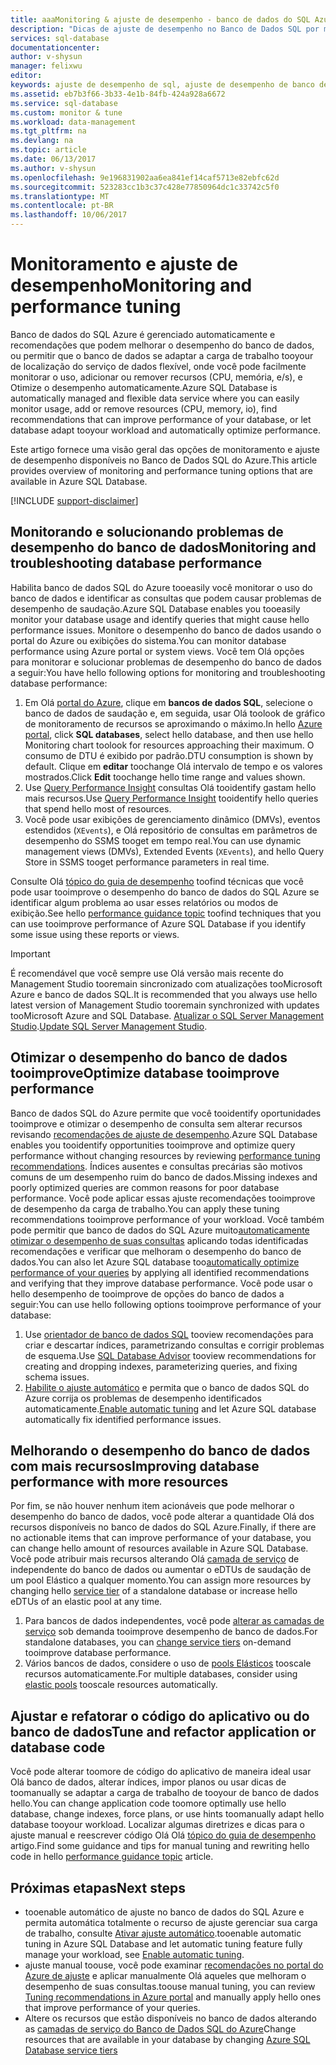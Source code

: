 ```yaml
---
title: aaaMonitoring & ajuste de desempenho - banco de dados do SQL Azure | Microsoft Docs
description: "Dicas de ajuste de desempenho no Banco de Dados SQL por meio de avaliação e melhoria."
services: sql-database
documentationcenter: 
author: v-shysun
manager: felixwu
editor: 
keywords: ajuste de desempenho de sql, ajuste de desempenho de banco de dados, dicas de ajuste de desempenho do sql, ajuste de desempenho de banco de dados sql
ms.assetid: eb7b3f66-3b33-4e1b-84fb-424a928a6672
ms.service: sql-database
ms.custom: monitor & tune
ms.workload: data-management
ms.tgt_pltfrm: na
ms.devlang: na
ms.topic: article
ms.date: 06/13/2017
ms.author: v-shysun
ms.openlocfilehash: 9e196831902aa6ea841ef14caf5713e82ebfc62d
ms.sourcegitcommit: 523283cc1b3c37c428e77850964dc1c33742c5f0
ms.translationtype: MT
ms.contentlocale: pt-BR
ms.lasthandoff: 10/06/2017
---
```

# <a name="monitoring-and-performance-tuning"></a><span data-ttu-id="2e172-104">Monitoramento e ajuste de desempenho</span><span class="sxs-lookup"><span data-stu-id="2e172-104">Monitoring and performance tuning</span></span>

<span data-ttu-id="2e172-105">Banco de dados do SQL Azure é gerenciado automaticamente e recomendações que podem melhorar o desempenho do banco de dados, ou permitir que o banco de dados se adaptar a carga de trabalho tooyour de localização do serviço de dados flexível, onde você pode facilmente monitorar o uso, adicionar ou remover recursos (CPU, memória, e/s), e Otimize o desempenho automaticamente.</span><span class="sxs-lookup"><span data-stu-id="2e172-105">Azure SQL Database is automatically managed and flexible data service where you can easily monitor usage, add or remove resources (CPU, memory, io), find recommendations that can improve performance of your database, or let database adapt tooyour workload and automatically optimize performance.</span></span>

<span data-ttu-id="2e172-106">Este artigo fornece uma visão geral das opções de monitoramento e ajuste de desempenho disponíveis no Banco de Dados SQL do Azure.</span><span class="sxs-lookup"><span data-stu-id="2e172-106">This article provides overview of monitoring and performance tuning options that are available in Azure SQL Database.</span></span>

[!INCLUDE [support-disclaimer](../../includes/support-disclaimer.md)]

## <a name="monitoring-and-troubleshooting-database-performance"></a><span data-ttu-id="2e172-107">Monitorando e solucionando problemas de desempenho do banco de dados</span><span class="sxs-lookup"><span data-stu-id="2e172-107">Monitoring and troubleshooting database performance</span></span>

<span data-ttu-id="2e172-108">Habilita banco de dados SQL do Azure tooeasily você monitorar o uso do banco de dados e identificar as consultas que podem causar problemas de desempenho de saudação.</span><span class="sxs-lookup"><span data-stu-id="2e172-108">Azure SQL Database enables you tooeasily monitor your database usage and identify queries that might cause hello performance issues.</span></span> <span data-ttu-id="2e172-109">Monitore o desempenho do banco de dados usando o portal do Azure ou exibições do sistema.</span><span class="sxs-lookup"><span data-stu-id="2e172-109">You can monitor database performance using Azure portal or system views.</span></span> <span data-ttu-id="2e172-110">Você tem Olá opções para monitorar e solucionar problemas de desempenho do banco de dados a seguir:</span><span class="sxs-lookup"><span data-stu-id="2e172-110">You have hello following options for monitoring and troubleshooting database performance:</span></span>

1. <span data-ttu-id="2e172-111">Em Olá [portal do Azure](https://portal.azure.com), clique em **bancos de dados SQL**, selecione o banco de dados de saudação e, em seguida, usar Olá toolook de gráfico de monitoramento de recursos se aproximando o máximo.</span><span class="sxs-lookup"><span data-stu-id="2e172-111">In hello [Azure portal](https://portal.azure.com), click **SQL databases**, select hello database, and then use hello Monitoring chart toolook for resources approaching their maximum.</span></span> <span data-ttu-id="2e172-112">O consumo de DTU é exibido por padrão.</span><span class="sxs-lookup"><span data-stu-id="2e172-112">DTU consumption is shown by default.</span></span> <span data-ttu-id="2e172-113">Clique em **editar** toochange Olá intervalo de tempo e os valores mostrados.</span><span class="sxs-lookup"><span data-stu-id="2e172-113">Click **Edit** toochange hello time range and values shown.</span></span>
2. <span data-ttu-id="2e172-114">Use [Query Performance Insight](sql-database-query-performance.md) consultas Olá tooidentify gastam hello mais recursos.</span><span class="sxs-lookup"><span data-stu-id="2e172-114">Use [Query Performance Insight](sql-database-query-performance.md) tooidentify hello queries that spend hello most of resources.</span></span>
3. <span data-ttu-id="2e172-115">Você pode usar exibições de gerenciamento dinâmico (DMVs), eventos estendidos (`XEvents`), e Olá repositório de consultas em parâmetros de desempenho do SSMS tooget em tempo real.</span><span class="sxs-lookup"><span data-stu-id="2e172-115">You can use dynamic management views (DMVs), Extended Events (`XEvents`), and hello Query Store in SSMS tooget performance parameters in real time.</span></span>

<span data-ttu-id="2e172-116">Consulte Olá [tópico do guia de desempenho](sql-database-performance-guidance.md) toofind técnicas que você pode usar tooimprove o desempenho do banco de dados do SQL Azure se identificar algum problema ao usar esses relatórios ou modos de exibição.</span><span class="sxs-lookup"><span data-stu-id="2e172-116">See hello [performance guidance topic](sql-database-performance-guidance.md) toofind techniques that you can use tooimprove performance of Azure SQL Database if you identify some issue using these reports or views.</span></span>

> [!IMPORTANT] 
> <span data-ttu-id="2e172-117">É recomendável que você sempre use Olá versão mais recente do Management Studio tooremain sincronizado com atualizações tooMicrosoft Azure e banco de dados SQL.</span><span class="sxs-lookup"><span data-stu-id="2e172-117">It is recommended that you always use hello latest version of Management Studio tooremain synchronized with updates tooMicrosoft Azure and SQL Database.</span></span> <span data-ttu-id="2e172-118">[Atualizar o SQL Server Management Studio](https://msdn.microsoft.com/library/mt238290.aspx).</span><span class="sxs-lookup"><span data-stu-id="2e172-118">[Update SQL Server Management Studio](https://msdn.microsoft.com/library/mt238290.aspx).</span></span>
>

## <a name="optimize-database-tooimprove-performance"></a><span data-ttu-id="2e172-119">Otimizar o desempenho do banco de dados tooimprove</span><span class="sxs-lookup"><span data-stu-id="2e172-119">Optimize database tooimprove performance</span></span>

<span data-ttu-id="2e172-120">Banco de dados SQL do Azure permite que você tooidentify oportunidades tooimprove e otimizar o desempenho de consulta sem alterar recursos revisando [recomendações de ajuste de desempenho](sql-database-advisor.md).</span><span class="sxs-lookup"><span data-stu-id="2e172-120">Azure SQL Database enables you tooidentify opportunities tooimprove and optimize query performance without changing resources by reviewing [performance tuning recommendations](sql-database-advisor.md).</span></span> <span data-ttu-id="2e172-121">Índices ausentes e consultas precárias são motivos comuns de um desempenho ruim do banco de dados.</span><span class="sxs-lookup"><span data-stu-id="2e172-121">Missing indexes and poorly optimized queries are common reasons for poor database performance.</span></span> <span data-ttu-id="2e172-122">Você pode aplicar essas ajuste recomendações tooimprove de desempenho da carga de trabalho.</span><span class="sxs-lookup"><span data-stu-id="2e172-122">You can apply these tuning recommendations tooimprove performance of your workload.</span></span>
<span data-ttu-id="2e172-123">Você também pode permitir que banco de dados do SQL Azure muito[automaticamente otimizar o desempenho de suas consultas](sql-database-automatic-tuning.md) aplicando todas identificadas recomendações e verificar que melhoram o desempenho do banco de dados.</span><span class="sxs-lookup"><span data-stu-id="2e172-123">You can also let Azure SQL database too[automatically optimize performance of your queries](sql-database-automatic-tuning.md) by applying all identified recommendations and verifying that they improve database performance.</span></span> <span data-ttu-id="2e172-124">Você pode usar o hello desempenho de tooimprove de opções do banco de dados a seguir:</span><span class="sxs-lookup"><span data-stu-id="2e172-124">You can use hello following options tooimprove performance of your database:</span></span>

1. <span data-ttu-id="2e172-125">Use [orientador de banco de dados SQL](sql-database-advisor-portal.md) tooview recomendações para criar e descartar índices, parametrizando consultas e corrigir problemas de esquema.</span><span class="sxs-lookup"><span data-stu-id="2e172-125">Use [SQL Database Advisor](sql-database-advisor-portal.md) tooview recommendations for creating and dropping indexes, parameterizing queries, and fixing schema issues.</span></span>
2. <span data-ttu-id="2e172-126">[Habilite o ajuste automático](sql-database-automatic-tuning-enable.md) e permita que o banco de dados SQL do Azure corrija os problemas de desempenho identificados automaticamente.</span><span class="sxs-lookup"><span data-stu-id="2e172-126">[Enable automatic tuning](sql-database-automatic-tuning-enable.md) and let Azure SQL database automatically fix identified performance issues.</span></span>

## <a name="improving-database-performance-with-more-resources"></a><span data-ttu-id="2e172-127">Melhorando o desempenho do banco de dados com mais recursos</span><span class="sxs-lookup"><span data-stu-id="2e172-127">Improving database performance with more resources</span></span>

<span data-ttu-id="2e172-128">Por fim, se não houver nenhum item acionáveis que pode melhorar o desempenho do banco de dados, você pode alterar a quantidade Olá dos recursos disponíveis no banco de dados do SQL Azure.</span><span class="sxs-lookup"><span data-stu-id="2e172-128">Finally, if there are no actionable items that can improve performance of your database, you can change hello amount of resources available in Azure SQL Database.</span></span> <span data-ttu-id="2e172-129">Você pode atribuir mais recursos alterando Olá [camada de serviço](sql-database-service-tiers.md) de independente do banco de dados ou aumentar o eDTUs de saudação de um pool Elástico a qualquer momento.</span><span class="sxs-lookup"><span data-stu-id="2e172-129">You can assign more resources by changing hello [service tier](sql-database-service-tiers.md) of a standalone database or increase hello eDTUs of an elastic pool at any time.</span></span>
1. <span data-ttu-id="2e172-130">Para bancos de dados independentes, você pode [alterar as camadas de serviço](sql-database-service-tiers.md) sob demanda tooimprove desempenho de banco de dados.</span><span class="sxs-lookup"><span data-stu-id="2e172-130">For standalone databases, you can [change service tiers](sql-database-service-tiers.md) on-demand tooimprove database performance.</span></span>
2. <span data-ttu-id="2e172-131">Vários bancos de dados, considere o uso de [pools Elásticos](sql-database-elastic-pool-guidance.md) tooscale recursos automaticamente.</span><span class="sxs-lookup"><span data-stu-id="2e172-131">For multiple databases, consider using [elastic pools](sql-database-elastic-pool-guidance.md) tooscale resources automatically.</span></span>

## <a name="tune-and-refactor-application-or-database-code"></a><span data-ttu-id="2e172-132">Ajustar e refatorar o código do aplicativo ou do banco de dados</span><span class="sxs-lookup"><span data-stu-id="2e172-132">Tune and refactor application or database code</span></span>

<span data-ttu-id="2e172-133">Você pode alterar toomore de código do aplicativo de maneira ideal usar Olá banco de dados, alterar índices, impor planos ou usar dicas de toomanually se adaptar a carga de trabalho de tooyour de banco de dados hello.</span><span class="sxs-lookup"><span data-stu-id="2e172-133">You can change application code toomore optimally use hello database, change indexes, force plans, or use hints toomanually adapt hello database tooyour workload.</span></span> <span data-ttu-id="2e172-134">Localizar algumas diretrizes e dicas para o ajuste manual e reescrever código Olá Olá [tópico do guia de desempenho](sql-database-performance-guidance.md) artigo.</span><span class="sxs-lookup"><span data-stu-id="2e172-134">Find some guidance and tips for manual tuning and rewriting hello code in hello [performance guidance topic](sql-database-performance-guidance.md) article.</span></span>


## <a name="next-steps"></a><span data-ttu-id="2e172-135">Próximas etapas</span><span class="sxs-lookup"><span data-stu-id="2e172-135">Next steps</span></span>

- <span data-ttu-id="2e172-136">tooenable automático de ajuste no banco de dados do SQL Azure e permita automática totalmente o recurso de ajuste gerenciar sua carga de trabalho, consulte [Ativar ajuste automático](sql-database-automatic-tuning-enable.md).</span><span class="sxs-lookup"><span data-stu-id="2e172-136">tooenable automatic tuning in Azure SQL Database and let automatic tuning feature fully manage your workload, see [Enable automatic tuning](sql-database-automatic-tuning-enable.md).</span></span>
- <span data-ttu-id="2e172-137">ajuste manual toouse, você pode examinar [recomendações no portal do Azure de ajuste](sql-database-advisor-portal.md) e aplicar manualmente Olá aqueles que melhoram o desempenho de suas consultas.</span><span class="sxs-lookup"><span data-stu-id="2e172-137">toouse manual tuning, you can review [Tuning recommendations in Azure portal](sql-database-advisor-portal.md) and manually apply hello ones that improve performance of your queries.</span></span>
- <span data-ttu-id="2e172-138">Altere os recursos que estão disponíveis no banco de dados alterando as [camadas de serviço do Banco de Dados SQL do Azure](sql-database-performance-guidance.md)</span><span class="sxs-lookup"><span data-stu-id="2e172-138">Change resources that are available in your database by changing [Azure SQL Database service tiers](sql-database-performance-guidance.md)</span></span>
